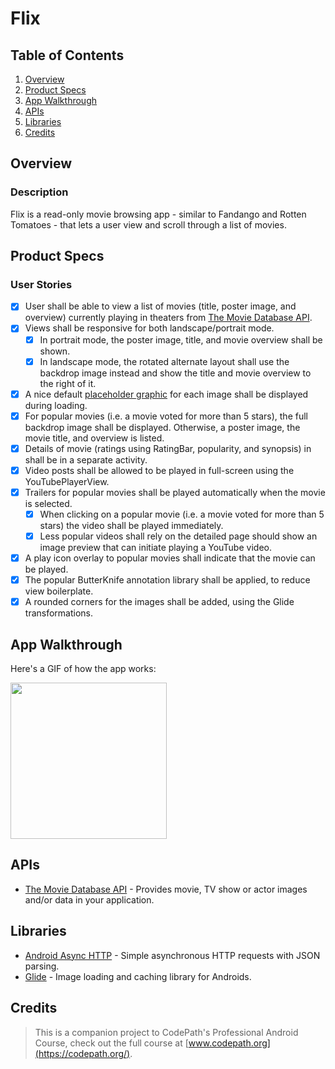 # Flix

## Table of Contents
1. [Overview](#Overview)
2. [Product Specs](#Product-Specs)
3. [App Walkthrough](#App-Walkthrough)
4. [APIs](#APIs)
5. [Libraries](#Libraries)
6. [Credits](#Credits)

## Overview
### Description

Flix is a read-only movie browsing app - similar to Fandango and Rotten Tomatoes - that lets a user view and scroll through a list of movies.

## Product Specs
### User Stories

- [x] User shall be able to view a list of movies (title, poster image, and overview) currently playing in theaters from [The Movie Database API](https://developers.themoviedb.org/4/getting-started/authorization).
- [x] Views shall be responsive for both landscape/portrait mode.
   - [x] In portrait mode, the poster image, title, and movie overview shall be shown.
   - [x] In landscape mode, the rotated alternate layout shall use the backdrop image instead and show the title and movie overview to the right of it.
- [x] A nice default [placeholder graphic](https://guides.codepath.org/android/Displaying-Images-with-the-Glide-Library#advanced-usage) for each image shall be displayed during loading.
- [x] For popular movies (i.e. a movie voted for more than 5 stars), the full backdrop image shall be displayed. Otherwise, a poster image, the movie title, and overview is listed.
- [x] Details of movie (ratings using RatingBar, popularity, and synopsis) in shall be in a separate activity.
- [x] Video posts shall be allowed to be played in full-screen using the YouTubePlayerView.
- [x] Trailers for popular movies shall be played automatically when the movie is selected.
  - [x] When clicking on a popular movie (i.e. a movie voted for more than 5 stars) the video shall be played immediately.
  - [x] Less popular videos shall rely on the detailed page should show an image preview that can initiate playing a YouTube video.
- [x] A play icon overlay to popular movies shall indicate that the movie can be played.
- [x] The popular ButterKnife annotation library shall be applied, to reduce view boilerplate.
- [x] A rounded corners for the images shall be added, using the Glide transformations.

## App Walkthrough

Here's a GIF of how the app works:

<img src="https://user-images.githubusercontent.com/35745973/82721011-f4c2d900-9c6d-11ea-9695-29fa3eec4712.gif" width=250><br>

## APIs

- [The Movie Database API](https://developers.themoviedb.org/4/getting-started/authorization) - Provides movie, TV show or actor images and/or data in your application.

## Libraries

- [Android Async HTTP](https://github.com/codepath/CPAsyncHttpClient) - Simple asynchronous HTTP requests with JSON parsing.
- [Glide](https://github.com/bumptech/glide) - Image loading and caching library for Androids.

## Credits

>This is a companion project to CodePath's Professional Android Course, check out the full course at [www.codepath.org](https://codepath.org/).
